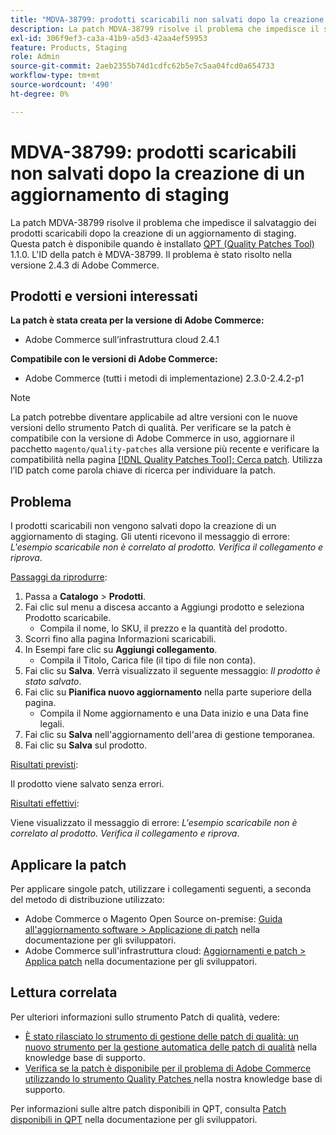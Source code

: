 ```yaml
---
title: "MDVA-38799: prodotti scaricabili non salvati dopo la creazione di un aggiornamento di staging"
description: La patch MDVA-38799 risolve il problema che impedisce il salvataggio dei prodotti scaricabili dopo la creazione di un aggiornamento di staging. Questa patch è disponibile quando è installato [Quality Patches Tool (QPT)](/help/announcements/adobe-commerce-announcements/magento-quality-patches-released-new-tool-to-self-serve-quality-patches.md) 1.1.0. L'ID della patch è MDVA-38799. Il problema è stato risolto nella versione 2.4.3 di Adobe Commerce.
exl-id: 306f9ef3-ca3a-41b9-a5d3-42aa4ef59953
feature: Products, Staging
role: Admin
source-git-commit: 2aeb2355b74d1cdfc62b5e7c5aa04fcd0a654733
workflow-type: tm+mt
source-wordcount: '490'
ht-degree: 0%

---
```


# MDVA-38799: prodotti scaricabili non salvati dopo la creazione di un aggiornamento di staging

La patch MDVA-38799 risolve il problema che impedisce il salvataggio dei prodotti scaricabili dopo la creazione di un aggiornamento di staging. Questa patch è disponibile quando è installato [QPT (Quality Patches Tool)](/help/announcements/adobe-commerce-announcements/magento-quality-patches-released-new-tool-to-self-serve-quality-patches.md) 1.1.0. L&#39;ID della patch è MDVA-38799. Il problema è stato risolto nella versione 2.4.3 di Adobe Commerce.

## Prodotti e versioni interessati

**La patch è stata creata per la versione di Adobe Commerce:**

* Adobe Commerce sull’infrastruttura cloud 2.4.1

**Compatibile con le versioni di Adobe Commerce:**

* Adobe Commerce (tutti i metodi di implementazione) 2.3.0-2.4.2-p1

>[!NOTE]
>
>La patch potrebbe diventare applicabile ad altre versioni con le nuove versioni dello strumento Patch di qualità. Per verificare se la patch è compatibile con la versione di Adobe Commerce in uso, aggiornare il pacchetto `magento/quality-patches` alla versione più recente e verificare la compatibilità nella pagina [[!DNL Quality Patches Tool]: Cerca patch](https://experienceleague.adobe.com/tools/commerce-quality-patches/index.html). Utilizza l’ID patch come parola chiave di ricerca per individuare la patch.

## Problema

I prodotti scaricabili non vengono salvati dopo la creazione di un aggiornamento di staging. Gli utenti ricevono il messaggio di errore: *L&#39;esempio scaricabile non è correlato al prodotto. Verifica il collegamento e riprova*.

<u>Passaggi da riprodurre</u>:

1. Passa a **Catalogo** > **Prodotti**.
1. Fai clic sul menu a discesa accanto a Aggiungi prodotto e seleziona Prodotto scaricabile.
   * Compila il nome, lo SKU, il prezzo e la quantità del prodotto.
1. Scorri fino alla pagina Informazioni scaricabili.
1. In Esempi fare clic su **Aggiungi collegamento**.
   * Compila il Titolo, Carica file (il tipo di file non conta).
1. Fai clic su **Salva**. Verrà visualizzato il seguente messaggio: *Il prodotto è stato salvato*.
1. Fai clic su **Pianifica nuovo aggiornamento** nella parte superiore della pagina.
   * Compila il Nome aggiornamento e una Data inizio e una Data fine legali.
1. Fai clic su **Salva** nell&#39;aggiornamento dell&#39;area di gestione temporanea.
1. Fai clic su **Salva** sul prodotto.

<u>Risultati previsti</u>:

Il prodotto viene salvato senza errori.

<u>Risultati effettivi</u>:

Viene visualizzato il messaggio di errore: *L&#39;esempio scaricabile non è correlato al prodotto. Verifica il collegamento e riprova*.

## Applicare la patch

Per applicare singole patch, utilizzare i collegamenti seguenti, a seconda del metodo di distribuzione utilizzato:

* Adobe Commerce o Magento Open Source on-premise: [Guida all&#39;aggiornamento software > Applicazione di patch](https://experienceleague.adobe.com/en/docs/commerce-operations/tools/quality-patches-tool/usage) nella documentazione per gli sviluppatori.
* Adobe Commerce sull&#39;infrastruttura cloud: [Aggiornamenti e patch > Applica patch](https://experienceleague.adobe.com/en/docs/commerce-cloud-service/user-guide/develop/upgrade/apply-patches) nella documentazione per gli sviluppatori.

## Lettura correlata

Per ulteriori informazioni sullo strumento Patch di qualità, vedere:

* [È stato rilasciato lo strumento di gestione delle patch di qualità: un nuovo strumento per la gestione automatica delle patch di qualità](/help/announcements/adobe-commerce-announcements/magento-quality-patches-released-new-tool-to-self-serve-quality-patches.md) nella knowledge base di supporto.
* [Verifica se la patch è disponibile per il problema di Adobe Commerce utilizzando lo strumento Quality Patches ](/help/support-tools/patches-available-in-qpt-tool/check-patch-for-magento-issue-with-magento-quality-patches.md) nella nostra knowledge base di supporto.

Per informazioni sulle altre patch disponibili in QPT, consulta [Patch disponibili in QPT](https://experienceleague.adobe.com/tools/commerce-quality-patches/index.html) nella documentazione per gli sviluppatori.
